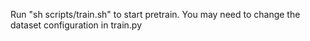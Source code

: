 Run "sh scripts/train.sh" to start pretrain. You may need to change the dataset configuration in train.py
